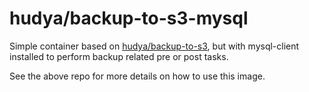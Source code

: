 # hudya/backup-to-s3-mysql

Simple container based on [hudya/backup-to-s3](https://github.com/hudya/docker-backup-to-s3), but with mysql-client installed to perform backup related pre or post tasks.

See the above repo for more details on how to use this image.
